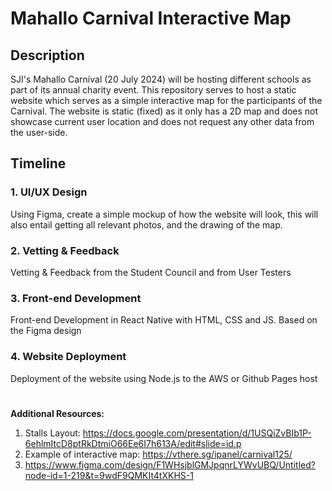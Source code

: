 # Mahallo Carnival Interactive Map

## Description
SJI's Mahallo Carnival (20 July 2024) will be hosting different schools as part of its annual charity event. This repository serves to host a static website which serves as a simple interactive map for the participants of the Carnival. The website is static (fixed) as it only has a 2D map and does not showcase current user location and does not request any other data from the user-side. 

## Timeline
### 1. UI/UX Design
Using Figma, create a simple mockup of how the website will look, this will also entail getting all relevant photos, and the drawing of the map.

### 2. Vetting & Feedback
Vetting & Feedback from the Student Council and from User Testers

### 3. Front-end Development
Front-end Development in React Native with HTML, CSS and JS. Based on the Figma design

### 4. Website Deployment
Deployment of the website using Node.js to the AWS or Github Pages host

#

**Additional Resources:**
1. Stalls Layout: https://docs.google.com/presentation/d/1USQiZvBIb1P-6ehlmItcD8ptRkDtmiO66Ee6I7h613A/edit#slide=id.p
2. Example of interactive map: https://vthere.sg/ipanel/carnival125/
3. https://www.figma.com/design/F1WHsjblGMJpqnrLYWvUBQ/Untitled?node-id=1-219&t=9wdF9QMKIt4tXKHS-1

